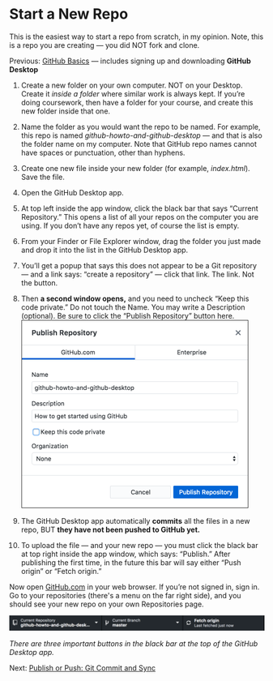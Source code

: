 # Start a New Repo

This is the easiest way to start a repo from scratch, in my opinion. Note, this is a repo you are creating &mdash; you did NOT fork and clone.

Previous: [GitHub Basics](../github_basics) &mdash; includes signing up and downloading **GitHub Desktop**

1. Create a new folder on your own computer. NOT on your Desktop. Create it *inside a folder* where similar work is always kept. If you’re doing coursework, then have a folder for your course, and create this new folder inside that one.

2. Name the folder as you would want the repo to be named. For example, this repo is named *github-howto-and-github-desktop* &mdash; and that is also the folder name on my computer. Note that GitHub repo names cannot have spaces or punctuation, other than hyphens.

3. Create one new file inside your new folder (for example, *index.html*). Save the file.

4. Open the GitHub Desktop app.

5. At top left inside the app window, click the black bar that says “Current Repository.” This opens a list of all your repos on the computer you are using. If you don’t have any repos yet, of course the list is empty.

6. From your Finder or File Explorer window, drag the folder you just made and drop it into the list in the GitHub Desktop app.

7. You’ll get a popup that says this does not appear to be a Git repository &mdash; and a link says: “create a repository” &mdash; click that link. The link. Not the button.

8. Then **a second window opens,** and you need to uncheck “Keep this code private.” Do not touch the Name. You may write a Description (optional). Be sure to click the “Publish Repository” button here. <img src="../images/publish_repo.png" alt="Screen capture of Publish Repository dialog" width=448>

9. The GitHub Desktop app automatically **commits** all the files in a new repo, BUT **they have not been pushed to GitHub yet.**

10. To upload the file &mdash; and your new repo &mdash; you must click the black bar at top right inside the app window, which says: “Publish.” After publishing the first time, in the future this bar will say either “Push origin” or “Fetch origin.”

Now open [GitHub.com](https://github.com/) in your web browser. If you’re not signed in, sign in. Go to your repositories (there's a menu on the far right side), and you should see your new repo on your own Repositories page.

<img src="../images/app_top_bar.png" alt="Screenshot of black bar at top of GitHub Desktop app" width=723>

*There are three important buttons in the black bar at the top of the GitHub Desktop app.*

Next: [Publish or Push: Git Commit and Sync](../git_commit_and_sync)
